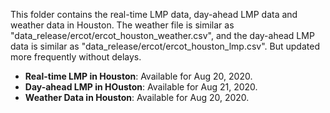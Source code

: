 This folder contains the real-time LMP data, day-ahead LMP data and weather data in Houston. The weather file is similar as "data_release/ercot/ercot_houston_weather.csv", and the day-ahead LMP data is similar as "data_release/ercot/ercot_houston_lmp.csv". But updated more frequently without delays.

- **Real-time LMP in Houston**: Available for Aug 20, 2020.
- **Day-ahead LMP in HOuston**: Available for Aug 21, 2020.
- **Weather Data in Houston**: Available for Aug 20, 2020.